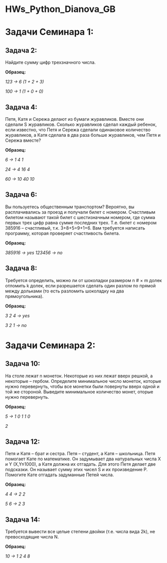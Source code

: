 # HWs_Python_Dianova_GB

# Задачи Семинара 1:
## Задача 2: 

Найдите сумму цифр трехзначного числа. 

**Образец:**

*123 -> 6 (1 + 2 + 3)*

*100 -> 1 (1 + 0 + 0)*

## Задача 4: 
Петя, Катя и Сережа делают из бумаги журавликов. Вместе они сделали S журавликов. Сколько журавликов сделал каждый ребенок, если известно, что Петя и Сережа сделали одинаковое количество журавликов, а Катя сделала в два раза больше журавликов, чем Петя и Сережа вместе?

**Образец:**

*6 -> 1 4 1*

*24 -> 4 16 4*

*60 -> 10 40 10*

## Задача 6: 
Вы пользуетесь общественным транспортом? Вероятно, вы расплачивались за проезд и получали билет с номером. Счастливым билетом называют такой билет с шестизначным номером, где сумма первых трех цифр равна сумме последних трех. Т.е. билет с номером 385916 – счастливый, т.к. 3+8+5=9+1+6. Вам требуется написать программу, которая проверяет счастливость билета.

**Образец:**

*385916 -> yes*
*123456 -> no*

## Задача 8:
Требуется определить, можно ли от шоколадки размером n # × m долек отломить k долек, если разрешается сделать один разлом по прямой между дольками (то есть разломить шоколадку на два прямоугольника).

**Образец:**

*3 2 4 -> yes*

*3 2 1 -> no*


# Задачи Семинара 2:
## Задача 10:
На столе лежат n монеток. Некоторые из них лежат вверх решкой, а некоторые – гербом. Определите минимальное число монеток, которые нужно перевернуть, чтобы все монетки были
повернуты вверх одной и той же стороной. Выведите минимальное количество монет, оторые нужно перевернуть.

**Образец:**

*5 -> 1 0 1 1 0*

*2*

## Задача 12: 
Петя и Катя – брат и сестра. Петя – студент, а Катя – школьница. Петя помогает Кате по математике. Он задумывает два натуральных числа X и Y (X,Y≤1000), а Катя должна их отгадать. Для этого Петя делает две подсказки. Он называет сумму этих чисел S и их произведение P. Помогите Кате отгадать задуманные Петей числа.

**Образец:**

*4 4 -> 2 2*

*5 6 -> 2 3*

## Задача 14: 
Требуется вывести все целые степени двойки (т.е. числа вида 2k), не превосходящие числа N.

**Образец:**

*10 -> 1 2 4 8*